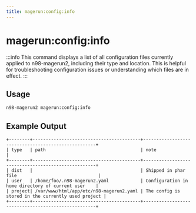```yaml
---
title: magerun:config:info
---
```


# magerun:config:info

:::info
This command displays a list of all configuration files currently applied to n98-magerun2, including their type and location. This is helpful for troubleshooting configuration issues or understanding which files are in effect.
:::

## Usage

```bash
n98-magerun2 magerun:config:info
```

## Example Output

```
+--------+-----------------------------------------+----------------------------------------------------+
| type   | path                                    | note                                               |
+--------+-----------------------------------------+----------------------------------------------------+
| dist   |                                         | Shipped in phar file                               |
| user   | /home/foo/.n98-magerun2.yaml            | Configuration in home directory of current user    |
| project| /var/www/html/app/etc/n98-magerun2.yaml | The config is stored in the currently used project |
+--------+-----------------------------------------+----------------------------------------------------+
```
